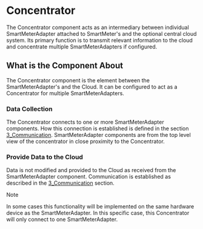 # Concentrator

The Concentrator component acts as an intermediary between individual SmartMeterAdapter attached to SmartMeter's and the optional central cloud system. Its primary function is to transmit relevant information to the cloud and concentrate multiple SmartMeterAdapters if configured. 

## What is the Component About

The Concentrator component is the element between the SmartMeterAdapter's and the Cloud. It can be configured to act as a Concentrator for multiple SmartMeterAdapters.

### Data Collection

The Concentrator connects to one or more SmartMeterAdapter components. How this connection is established is defined in the section [3_Communication](./../3_Communication/README.md). SmartMeterAdapter components are from the top level view of the concentrator in close proximity to the Concentrator.

### Provide Data to the Cloud

Data is not modified and provided to the Cloud as received from the SmartMeterAdapter component. Communication is established as described in the [3_Communication](./../3_Communication/README.md) section.

> [!NOTE]
> In some cases this functionality will be implemented on the same hardware device as the SmartMeterAdapter. In this specific case, this Concentrator will only connect to one SmartMeterAdapter.
